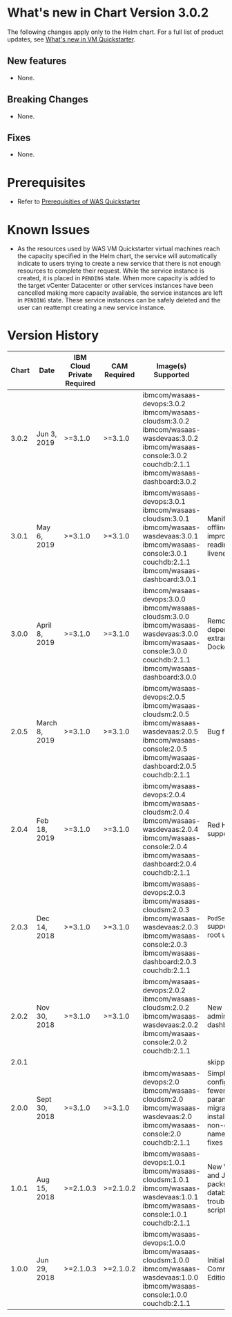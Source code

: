 # What's new in Chart Version 3.0.2

The following changes apply only to the Helm chart. For a full list of product updates, see [What's new in VM Quickstarter](https://www.ibm.com/support/knowledgecenter/SSTF9X/about-whats-new.html).

## New features
  - None.

## Breaking Changes
  - None.

## Fixes
  - None.

# Prerequisites
  - Refer to [Prerequisities of WAS Quickstarter](http://ibm.biz/WASQuickstarterPrerequisites)

# Known Issues
  - As the resources used by WAS VM Quickstarter virtual machines reach the capacity specified in the Helm chart, the service will automatically indicate to users trying to create a new service that there is not enough resources to complete their request.   While the service instance is created, it is placed in `PENDING` state.  When more capacity is added to the target vCenter Datacenter or other services instances have been cancelled making more capacity available, the service instances are left in `PENDING` state.  These service instances can be safely deleted and the user can reattempt creating a new service instance.

# Version History

| Chart | Date | IBM Cloud Private Required | CAM Required | Image(s) Supported |  Details |
| ----- | ---- | ------------ | ------------------ | ---------------- | ------- |
| 3.0.2 | Jun 3, 2019  | >=3.1.0 | >=3.1.0 | ibmcom/wasaas-devops:3.0.2 ibmcom/wasaas-cloudsm:3.0.2 ibmcom/wasaas-wasdevaas:3.0.2 ibmcom/wasaas-console:3.0.2 couchdb:2.1.1 ibmcom/wasaas-dashboard:3.0.2 |  |
| 3.0.1 | May 6, 2019  | >=3.1.0 | >=3.1.0 | ibmcom/wasaas-devops:3.0.1 ibmcom/wasaas-cloudsm:3.0.1 ibmcom/wasaas-wasdevaas:3.0.1 ibmcom/wasaas-console:3.0.1 couchdb:2.1.1 ibmcom/wasaas-dashboard:3.0.1 | Manifest for offline archives, improved readiness and liveness probes. |
| 3.0.0 | April 8, 2019  | >=3.1.0 | >=3.1.0 | ibmcom/wasaas-devops:3.0.0 ibmcom/wasaas-cloudsm:3.0.0 ibmcom/wasaas-wasdevaas:3.0.0 ibmcom/wasaas-console:3.0.0 couchdb:2.1.1 ibmcom/wasaas-dashboard:3.0.0 | Removed dependencies on extraneous Docker images. |
| 2.0.5 | March 8, 2019 | >=3.1.0 | >=3.1.0 | ibmcom/wasaas-devops:2.0.5 ibmcom/wasaas-cloudsm:2.0.5 ibmcom/wasaas-wasdevaas:2.0.5 ibmcom/wasaas-console:2.0.5 ibmcom/wasaas-dashboard:2.0.5 couchdb:2.1.1 | Bug fixes. |
| 2.0.4 | Feb 18, 2019 | >=3.1.0 | >=3.1.0 | ibmcom/wasaas-devops:2.0.4 ibmcom/wasaas-cloudsm:2.0.4 ibmcom/wasaas-wasdevaas:2.0.4 ibmcom/wasaas-console:2.0.4 ibmcom/wasaas-dashboard:2.0.4 couchdb:2.1.1 | Red Hat Satellite support. |
| 2.0.3 | Dec 14, 2018 | >=3.1.0 | >=3.1.0 | ibmcom/wasaas-devops:2.0.3 ibmcom/wasaas-cloudsm:2.0.3 ibmcom/wasaas-wasdevaas:2.0.3 ibmcom/wasaas-console:2.0.3 ibmcom/wasaas-dashboard:2.0.3 couchdb:2.1.1 | `PodSecurityPolicy` support and non-root updates. |
| 2.0.2 | Nov 30, 2018 | >=3.1.0 | >=3.1.0 | ibmcom/wasaas-devops:2.0.2 ibmcom/wasaas-cloudsm:2.0.2 ibmcom/wasaas-wasdevaas:2.0.2 ibmcom/wasaas-console:2.0.2 couchdb:2.1.1 | New administrative dashboard. |
| 2.0.1 | | | | | skipped |
| 2.0.0 | Sept 30, 2018 | >=3.1.0 | >=3.1.0 | ibmcom/wasaas-devops:2.0 ibmcom/wasaas-cloudsm:2.0 ibmcom/wasaas-wasdevaas:2.0 ibmcom/wasaas-console:2.0 couchdb:2.1.1 | Simplified configuration - fewer config parameters, migration support, installation in non-default namespace, bug fixes |
| 1.0.1 | Aug 15, 2018  | >=2.1.0.3 | >=2.1.0.2 | ibmcom/wasaas-devops:1.0.1 ibmcom/wasaas-cloudsm:1.0.1 ibmcom/wasaas-wasdevaas:1.0.1 ibmcom/wasaas-console:1.0.1 couchdb:2.1.1 | New WebSphere and Java fix packs and database troubleshooting script, plus fixes. |
| 1.0.0 | Jun 29, 2018  | >=2.1.0.3 | >=2.1.0.2 |  ibmcom/wasaas-devops:1.0.0 ibmcom/wasaas-cloudsm:1.0.0 ibmcom/wasaas-wasdevaas:1.0.0 ibmcom/wasaas-console:1.0.0 couchdb:2.1.1 | Initial Delivery of Community Edition. |
